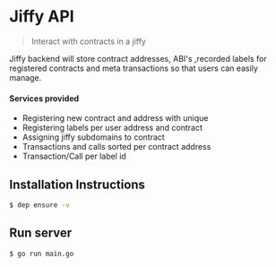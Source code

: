 # Jiffy API

> Interact with contracts in a jiffy

Jiffy backend will store contract addresses, ABI's ,recorded labels for registered contracts and meta transactions so that users can easily manage.

#### Services provided

- Registering new contract and address with unique
- Registering labels per user address and contract
- Assigning jiffy subdomains to contract
- Transactions and calls sorted per contract address
- Transaction/Call per label id

## Installation Instructions 

```bash
$ dep ensure -v
```

## Run server 

```bash
$ go run main.go
```
